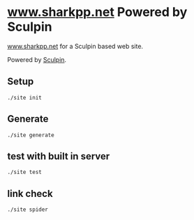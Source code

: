 # www.sharkpp.net Powered by Sculpin

www.sharkpp.net for a Sculpin based web site.

Powered by [Sculpin](http://sculpin.io).

## Setup

    ./site init

## Generate

    ./site generate

## test with built in server

    ./site test

## link check

    ./site spider
